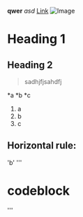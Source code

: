 **qwer** 
*asd*
[Link](https://ziyexiaohei.github.io/cse15l-lab-reports/)
![Image](https://images.unsplash.com/photo-1575936123452-b67c3203c357?ixlib=rb-4.0.3&ixid=M3wxMjA3fDB8MHxwaG90by1wYWdlfHx8fGVufDB8fHx8fA%3D%3D&auto=format&fit=crop&w=2670&q=80)
# Heading 1
## Heading 2
> sadhjfjsahdfj

*a
*b
*c

1. a
2. b
3. c


Horizontal rule:
---

'b'
'''
# codeblock
'''
